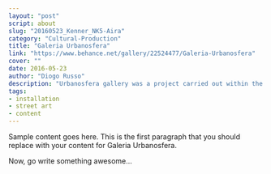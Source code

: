 ```yaml
---
layout: "post"
script: about
slug: "20160523_Kenner_NK5-Aira"
category: "Cultural-Production"
title: "Galeria Urbanosfera"
link: "https://www.behance.net/gallery/22524477/Galeria-Urbanosfera"
cover: ""
date: 2016-05-23
author: "Diogo Russo"
description: "Urbanosfera gallery was a project carried out within the Feira Hype in Rio de Janeiro. The idea was to create an urban playful environment, where visitors could interact with the furniture. Plates, cones, signs, customized by the public, as well as a skate park and posters created by guest artists. The area were the show happened and was the setting for singer Lourdes Luz's video clip. The skating rink was the most popular attraction among young people."
tags:
- installation
- street art
- content
---
```

 
Sample content goes here. This is the first paragraph that you should replace with your content for Galeria Urbanosfera.
 
Now, go write something awesome...
